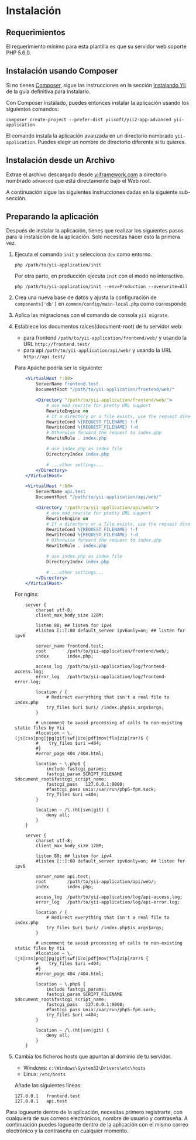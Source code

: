 Instalación
===========

## Requerimientos

El requerimiento mínimo para esta plantilla es que su servidor web soporte PHP 5.6.0.

## Instalación usando Composer

Si no tienes [Composer](http://getcomposer.org/), sigue las instrucciones en la sección [Instalando Yii](https://github.com/yiisoft/yii2/blob/master/docs/guide-es/start-installation.md#installing-via-composer) de la guía definitiva para instalarlo.

Con Composer instalado, puedes entonces instalar la aplicación usando los siguientes comandos:

    composer create-project --prefer-dist yiisoft/yii2-app-advanced yii-application

El comando instala la aplicación avanzada en un directorio nombrado `yii-application`.
Puedes elegir un nombre de directorio diferente si tu quieres.

## Instalación desde un Archivo

Extrae el archivo descargado desde [yiiframework.com](http://www.yiiframework.com/download/) a directorio nombrado `advanced` que está directamente bajo el Web root.

A continuación sigue las siguientes instrucciones dadas en la siguiente sub-sección.


## Preparando la aplicación

Después de instalar la aplicación, tienes que realizar los siguientes pasos para la instalación de la aplicación. Solo necesitas hacer esto la primera vez.

1. Ejecuta el comando `init` y selecciona `dev` como entorno.

   ```
   php /path/to/yii-application/init
   ```

   Por otra parte, en producción ejecuta `init` con el modo no interactivo.

   ```
   php /path/to/yii-application/init --env=Production --overwrite=All
   ```

2. Crea una nueva base de datos y ajusta la configuración de `components['db']` en `common/config/main-local.php` como corresponde.

3. Aplica las migraciones con el comando de consola `yii migrate`.

4. Establece los documentos raíces(document-root) de tu servidor web:

   - para frontend `/path/to/yii-application/frontend/web/` y usando la URL `http://frontend.test/`
   - para api `/path/to/yii-application/api/web/` y usando la URL `http://api.test/`

   Para Apache podría ser lo siguiente:

   ```apache
       <VirtualHost *:80>
           ServerName frontend.test
           DocumentRoot "/path/to/yii-application/frontend/web/"

           <Directory "/path/to/yii-application/frontend/web/">
               # use mod_rewrite for pretty URL support
               RewriteEngine on
               # If a directory or a file exists, use the request directly
               RewriteCond %{REQUEST_FILENAME} !-f
               RewriteCond %{REQUEST_FILENAME} !-d
               # Otherwise forward the request to index.php
               RewriteRule . index.php

               # use index.php as index file
               DirectoryIndex index.php

               # ...other settings...
           </Directory>
       </VirtualHost>

       <VirtualHost *:80>
           ServerName api.test
           DocumentRoot "/path/to/yii-application/api/web/"

           <Directory "/path/to/yii-application/api/web/">
               # use mod_rewrite for pretty URL support
               RewriteEngine on
               # If a directory or a file exists, use the request directly
               RewriteCond %{REQUEST_FILENAME} !-f
               RewriteCond %{REQUEST_FILENAME} !-d
               # Otherwise forward the request to index.php
               RewriteRule . index.php

               # use index.php as index file
               DirectoryIndex index.php

               # ...other settings...
           </Directory>
       </VirtualHost>
   ```

   For nginx:

   ```nginx
       server {
           charset utf-8;
           client_max_body_size 128M;

           listen 80; ## listen for ipv4
           #listen [::]:80 default_server ipv6only=on; ## listen for ipv6

           server_name frontend.test;
           root        /path/to/yii-application/frontend/web/;
           index       index.php;

           access_log  /path/to/yii-application/log/frontend-access.log;
           error_log   /path/to/yii-application/log/frontend-error.log;

           location / {
               # Redirect everything that isn't a real file to index.php
               try_files $uri $uri/ /index.php$is_args$args;
           }

           # uncomment to avoid processing of calls to non-existing static files by Yii
           #location ~ \.(js|css|png|jpg|gif|swf|ico|pdf|mov|fla|zip|rar)$ {
           #    try_files $uri =404;
           #}
           #error_page 404 /404.html;

           location ~ \.php$ {
               include fastcgi_params;
               fastcgi_param SCRIPT_FILENAME $document_root$fastcgi_script_name;
               fastcgi_pass   127.0.0.1:9000;
               #fastcgi_pass unix:/var/run/php5-fpm.sock;
               try_files $uri =404;
           }

           location ~ /\.(ht|svn|git) {
               deny all;
           }
       }

       server {
           charset utf-8;
           client_max_body_size 128M;

           listen 80; ## listen for ipv4
           #listen [::]:80 default_server ipv6only=on; ## listen for ipv6

           server_name api.test;
           root        /path/to/yii-application/api/web/;
           index       index.php;

           access_log  /path/to/yii-application/log/api-access.log;
           error_log   /path/to/yii-application/log/api-error.log;

           location / {
               # Redirect everything that isn't a real file to index.php
               try_files $uri $uri/ /index.php$is_args$args;
           }

           # uncomment to avoid processing of calls to non-existing static files by Yii
           #location ~ \.(js|css|png|jpg|gif|swf|ico|pdf|mov|fla|zip|rar)$ {
           #    try_files $uri =404;
           #}
           #error_page 404 /404.html;

           location ~ \.php$ {
               include fastcgi_params;
               fastcgi_param SCRIPT_FILENAME $document_root$fastcgi_script_name;
               fastcgi_pass   127.0.0.1:9000;
               #fastcgi_pass unix:/var/run/php5-fpm.sock;
               try_files $uri =404;
           }

           location ~ /\.(ht|svn|git) {
               deny all;
           }
       }
   ```

5. Cambia los ficheros hosts que apuntan al dominio de tu servidor.

   - Windows: `c:\Windows\System32\Drivers\etc\hosts`
   - Linux: `/etc/hosts`

   Añade las siguientes lineas:

   ```
   127.0.0.1   frontend.test
   127.0.0.1   api.test
   ```

Para loguearte dentro de la aplicación, necesitas primero registrarte, con cualquiera de sus correos electrónicos, nombre de usuario y contraseña.
A continuación puedes loguearte dentro de la aplicación con el mismo correo electrónico y la contraseña en cualquier momento.
